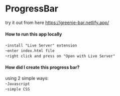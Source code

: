 # ProgressBar
try it out from here https://greenie-bar.netlify.app/


#### How to run this app locally 

-`install "Live Server" extension`  
-`enter index.html file`  
-`right click and press on "Open with Live Server"`  

#### How did I create this progress bar?
 
using 2 simple ways:  
-`Javascript`  
-`simple CSS`  
